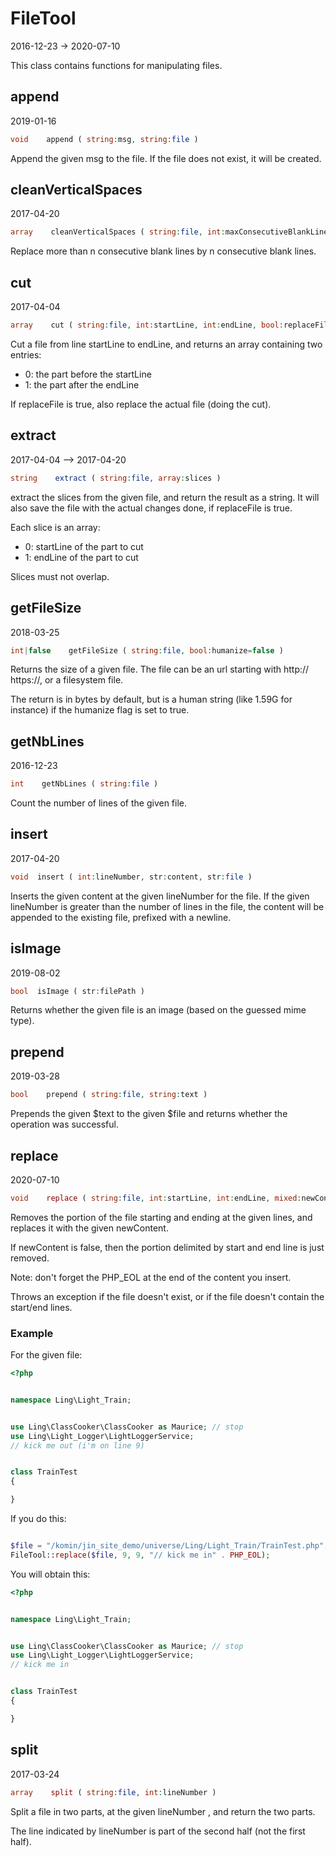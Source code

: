 FileTool
=====================
2016-12-23 -> 2020-07-10



This class contains functions for manipulating files.




append
------
2019-01-16

```php
void    append ( string:msg, string:file )
```

Append the given msg to the file.
If the file does not exist, it will be created.



cleanVerticalSpaces
-------------
2017-04-20

```php
array    cleanVerticalSpaces ( string:file, int:maxConsecutiveBlankLines=3 )
```

Replace more than n consecutive blank lines by n consecutive blank lines.





cut
-------------
2017-04-04

```php
array    cut ( string:file, int:startLine, int:endLine, bool:replaceFile=false )
```

Cut a file from line startLine to endLine, and returns an array containing two entries:
- 0: the part before the startLine
- 1: the part after the endLine

If replaceFile is true, also replace the actual file (doing the cut).



extract
-------------
2017-04-04 --> 2017-04-20

```php
string    extract ( string:file, array:slices )
```

extract the slices from the given file, and return the result as a string. 
It will also save the file with the actual changes done, if replaceFile is true.

Each slice is an array:
 - 0: startLine of the part to cut
 - 1: endLine of the part to cut

Slices must not overlap.


 
     

getFileSize
-----------
2018-03-25


```php
int|false    getFileSize ( string:file, bool:humanize=false )
```

Returns the size of a given file.
The file can be an url starting with http:// https://, or a filesystem file.

The return is in bytes by default, but is a human string (like 1.59G for instance)
if the humanize flag is set to true.





getNbLines
-------------
2016-12-23

```php
int    getNbLines ( string:file )
```

Count the number of lines of the given file.
     
     

insert
-------------
2017-04-20
     
```php     
void  insert ( int:lineNumber, str:content, str:file )
```     

Inserts the given content at the given lineNumber for the file.
If the given lineNumber is greater than the number of lines in the file,
the content will be appended to the existing file, prefixed with a newline.



isImage
---------
2019-08-02

```php     
bool  isImage ( str:filePath )
```     

Returns whether the given file is an image (based on the guessed mime type).







prepend
-------------
2019-03-28

```php
bool    prepend ( string:file, string:text )
```

Prepends the given $text to the given $file and returns whether the operation was successful.
     

replace
-------
2020-07-10

```php
void    replace ( string:file, int:startLine, int:endLine, mixed:newContent )
```

Removes the portion of the file starting and ending at the given lines, and replaces it with the given newContent.

If newContent is false, then the portion delimited by start and end line is just removed.

Note: don't forget the PHP_EOL at the end of the content you insert.

Throws an exception if the file doesn't exist, or if the file doesn't contain the start/end lines.


### Example

For the given file:

```php
<?php


namespace Ling\Light_Train;


use Ling\ClassCooker\ClassCooker as Maurice; // stop
use Ling\Light_Logger\LightLoggerService;
// kick me out (i'm on line 9)


class TrainTest
{

}
```


If you do this:

```php

$file = "/komin/jin_site_demo/universe/Ling/Light_Train/TrainTest.php";
FileTool::replace($file, 9, 9, "// kick me in" . PHP_EOL);
```

You will obtain this:

```php
<?php


namespace Ling\Light_Train;


use Ling\ClassCooker\ClassCooker as Maurice; // stop
use Ling\Light_Logger\LightLoggerService;
// kick me in


class TrainTest
{

}
```






split
-------------
2017-03-24

```php
array    split ( string:file, int:lineNumber )
```

Split a file in two parts, at the given lineNumber , and return the two parts.

The line indicated by lineNumber is part of the second half (not the first half).


